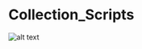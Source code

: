 # Collection_Scripts
![alt text](https://miscmedia-9gag-fun.9cache.com/images/thumbnail-facebook/1656473044.0987_Y3UVY8_n.jpg)
